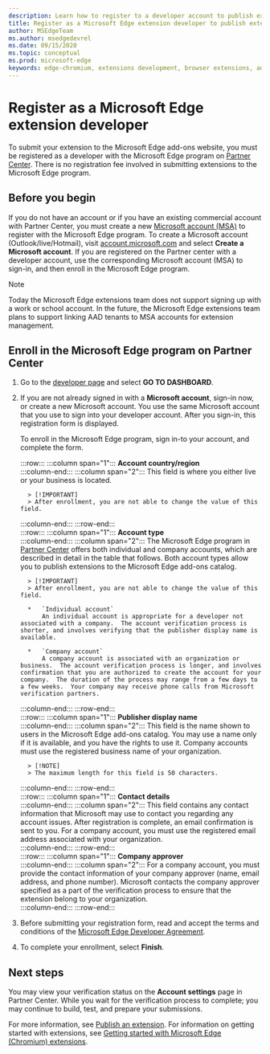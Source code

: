 ```yaml
---
description: Learn how to register to a developer account to publish extensions to Microsoft Edge add-ons store.
title: Register as a Microsoft Edge extension developer to publish extensions
author: MSEdgeTeam
ms.author: msedgedevrel
ms.date: 09/15/2020
ms.topic: conceptual
ms.prod: microsoft-edge
keywords: edge-chromium, extensions development, browser extensions, add-ons, partner center, developer
---
```


# Register as a Microsoft Edge extension developer  

To submit your extension to the Microsoft Edge add-ons website, you must be registered as a developer with the Microsoft Edge program on [Partner Center][MicrosoftPartnerCenter].  There is no registration fee involved in submitting extensions to the Microsoft Edge program.  

## Before you begin  

If you do not have an account or if you have an existing commercial account with Partner Center, you must create a new [Microsoft account (MSA)][WindowsCommunityEverythingAboutMicrosoftAccounts] to register with the Microsoft Edge program.  To create a Microsoft account \(Outlook/live/Hotmail\), visit [account.microsoft.com][MicrosoftAccount] and select **Create a Microsoft account**.  If you are registered on the Partner center with a developer account, use the corresponding Microsoft account \(MSA\) to sign-in, and then enroll in the Microsoft Edge program.  

> [!NOTE]
> Today the Microsoft Edge extensions team does not support signing up with a work or school account.  In the future, the Microsoft Edge extensions team plans to support linking AAD tenants to MSA accounts for extension management.  

## Enroll in the Microsoft Edge program on Partner Center  

1.  Go to the [developer page][MicrosoftPartnerCenter] and select **GO TO DASHBOARD**.  
1.  If you are not already signed in with a **Microsoft account**, sign-in now, or create a new Microsoft account.  You use the same Microsoft account that you use to sign into your developer account.  After you sign-in, this registration form is displayed.  
    
    To enroll in the Microsoft Edge program, sign in-to your account, and complete the form.  
    <!-- -->
    :::row:::
       :::column span="1":::
          **Account country/region**  
       :::column-end:::
       :::column span="2":::
          This field is where you either live or your business is located.  
          
          > [!IMPORTANT]
          > After enrollment, you are not able to change the value of this field.  
       :::column-end:::
    :::row-end:::  
    :::row:::
       :::column span="1":::
          **Account type**  
       :::column-end:::
       :::column span="2":::
          The Microsoft Edge program in [Partner Center][MicrosoftPartnerCenter] offers both individual and company accounts, which are described in detail in the table that follows.  Both account types allow you to publish extensions to the Microsoft Edge add-ons catalog.  
          
          > [!IMPORTANT]
          > After enrollment, you are not able to change the value of this field.  
          
          *   `Individual account`  
              An individual account is appropriate for a developer not associated with a company.  The account verification process is shorter, and involves verifying that the publisher display name is available.  

          *   `Company account`  
              A company account is associated with an organization or business.  The account verification process is longer, and involves confirmation that you are authorized to create the account for your company.  The duration of the process may range from a few days to a few weeks.  Your company may receive phone calls from Microsoft verification partners.  
       :::column-end:::
    :::row-end:::  
    :::row:::
       :::column span="1":::
          **Publisher display name**  
       :::column-end:::
       :::column span="2":::
          This field is the name shown to users in the Microsoft Edge add-ons catalog.  You may use a name only if it is available, and you have the rights to use it.  Company accounts must use the registered business name of your organization.  
          
          > [!NOTE]
          > The maximum length for this field is 50 characters.  
       :::column-end:::
    :::row-end:::  
    :::row:::
       :::column span="1":::
          **Contact details**  
       :::column-end:::
       :::column span="2":::
          This field contains any contact information that Microsoft may use to contact you regarding any account issues.  After registration is complete, an email confirmation is sent to you.  For a company account, you must use the registered email address associated with your organization.  
       :::column-end:::
    :::row-end:::  
    :::row:::
       :::column span="1":::
          **Company approver**  
       :::column-end:::
       :::column span="2":::
          For a company account, you must provide the contact information of your company approver \(name, email address, and phone number\).  Microsoft contacts the company approver specified as a part of the verification process to ensure that the extension belong to your organization.  
       :::column-end:::
    :::row-end:::  
    <!-- -->
    <!--
    1.  The **Account country/region** field  
        
        This field is where you either live or your business is located.  
        
        > [!IMPORTANT]
        > After enrollment, you are not able to change the value of this field.  
        
    1.  The **Account type** field  
        
        The Microsoft Edge program in [Partner Center][MicrosoftPartnerCenter] offers both individual and company accounts, which are described in detail in the table that follows.  Both account types allow you to publish extensions to the Microsoft Edge add-ons catalog.  
        
        > [!IMPORTANT]
        > After enrollment, you are not able to change the value of this field.  
        
        | Individual account | Company account |  
        |:--- |:--- |  
        | Individual accounts are appropriate for developers not associated with a company.  | Company accounts are associated with organizations and businesses.  |  
        | The account verification process is shorter, and involves verifying that the publisher display name is available.  | The account verification process is longer, and involves confirmation that you are authorized to create the account for your company.  The duration of the process may range from a few days to a few weeks.  Your company may receive phone calls from Microsoft verification partners.  |  
        
    1.  The **Publisher display name** field  
        
        This field is the name shown to users in the Microsoft Edge add-ons catalog.  You may use a name only if it is available, and you have the rights to use it.  Company accounts must use the registered business name of your organization.  
        
        > [!NOTE]
        > The maximum length for this field is 50 characters.  
        
    1.  The **Contact details** field  
        
        Any contact information that Microsoft may use to contact you regarding any account issues.  After registration is complete, an email confirmation is sent to you.  Company accounts must use the registered email address associated with your organization.  
        
    1.  The **Company approver** field  
        
        For company accounts, provide the contact information \(name, email address, and phone number\) of your company approver.  Microsoft contacts the company approver specified as a part of the verification process to ensure that the extensions belong to your organization.  
        -->
1. Before submitting your registration form, read and accept the terms and conditions of the [Microsoft Edge Developer Agreement][MicrosoftAppDeveloperAgreement].  
1. To complete your enrollment, select **Finish**.  

## Next steps  

You may view your verification status on the **Account settings** page in Partner Center.  While you wait for the verification process to complete; you may continue to build, test, and prepare your submissions.  

For more information, see [Publish an extension][ExtensionsChromiumPublishExtension].  For information on getting started with extensions, see [Getting started with Microsoft Edge (Chromium) extensions][ExtensionsChromiumGettingStartedIndex].  

<!-- links -->  

[ExtensionsChromiumGettingStartedIndex]: ../getting-started/index.md "Getting started with Microsoft Edge (Chromium) extensions | Microsoft Docs"  
[ExtensionsChromiumPublishExtension]:  ./publish-extension.md "Publish an extension | Microsoft Docs"  

[MicrosoftAppDeveloperAgreement]:  /legal/windows/agreements/app-developer-agreement "App Developer agreement | Microsoft Docs"  

[MicrosoftAccount]:  https://account.microsoft.com/account "Microsoft account"  

[MicrosoftPartnerCenter]:  https://partner.microsoft.com/dashboard/microsoftedge/public/login?ref=dd "Partner Center"  

[WindowsCommunityEverythingAboutMicrosoftAccounts]:  https://community.windows.com/stories/everything-you-need-to-know-about-microsoft-accounts "Microsoft (or MSA)"  